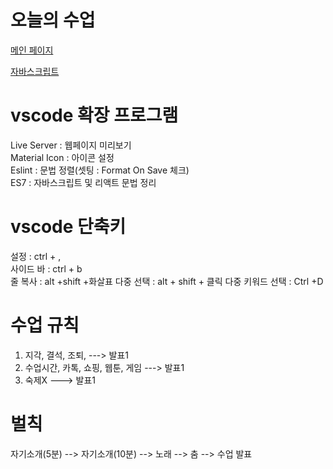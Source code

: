 # 오늘의 수업
[메인 페이지](https://rkdrudals0611.github.io/class-2024/)   

[자바스크립트](https://rkdrudals0611.github.io/class-2024/javascript/index.html)   
# vscode 확장 프로그램
Live Server : 웹페이지 미리보기   
Material Icon : 아이콘 설정   
Eslint : 문법 정렬(셋팅 : Format On Save 체크)   
ES7 : 자바스크립트 및 리액트 문법 정리   

# vscode 단축키
설정 : ctrl + ,   
사이드 바 : ctrl + b   
줄 복사 : alt +shift +화살표
다중 선택 : alt + shift + 클릭
다중 키워드 선택 : Ctrl +D

# 수업 규칙
1. 지각, 결석, 조퇴,  ---> 발표1
2. 수업시간, 카톡, 쇼핑, 웹툰, 게임 ---> 발표1
3. 숙제X ---> 발표1

# 벌칙
자기소개(5분) --> 자기소개(10분) --> 노래 --> 춤 --> 수업 발표